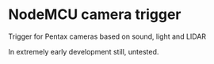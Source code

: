 # NodeMCU camera trigger

Trigger for Pentax cameras based on sound, light and LIDAR

In extremely early development still, untested.
